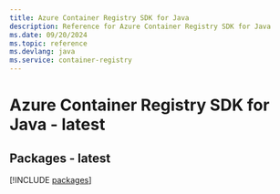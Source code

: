 ```yaml
---
title: Azure Container Registry SDK for Java
description: Reference for Azure Container Registry SDK for Java
ms.date: 09/20/2024
ms.topic: reference
ms.devlang: java
ms.service: container-registry
---
```

# Azure Container Registry SDK for Java - latest
## Packages - latest
[!INCLUDE [packages](container-registry-index.md)]